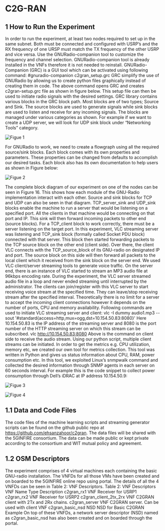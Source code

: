 <!-- TITLE: C 2 Gran -->
<!-- SUBTITLE: C2G-RAN  -->

# C2G-RAN 

## 1	How to Run the Experiment
In order to run the experiment, at least two nodes required to set up in the same subnet. Both must be connected and configured with USRP’s and the RX frequency of one URSP must match the TX frequency of the other USRP and vice versa. Use the GNURadio-companion tool to customize the frequency and channel selection. GNURadio-companion tool is already installed in the VNFs therefore it is not needed to reinstall. GNURadio-Companion (GRC) is a GUI tool which can be activated using following command:
#gnuradio-companion c2gran_setup.grc
GRC simplify the use of GNURadio by allowing us to create python files graphically instead of creating them in code. The above command opens GRC and creates c2gran-setup.grc file as shown in figure below. This setup file can then be used to initiate radio signals with the desired settings. GRC library contains various blocks in the GRC block path. Most blocks are of two types; Source and Sink. The source blocks are used to generate signals while sink blocks are used to listen and receive for any incoming signals. The blocks are managed under various categories as shown. For example if we want to create a UDP server, we will look for UDP sink block under “Networking Tools” category. 


![Figue 1](/uploads/c-2-gran/picture-1.png "Figure 1")

For GNURadio to work, we need to create a flowgraph using all the required source/sink blocks. Each block comes with its own properties and parameters. These properties can be changed from defaults to accomplish our desired tasks. Each block also has its own documentation to help users as shown in Figure below:


![Figue 2](/uploads/c-2-gran/picture-2.png "Figure 1")

The complete block diagram of our experiment on one of the nodes can be seen in Figure 16. This shows how each module of the GNU-Radio implementation interact with each other. Source and sink blocks for TCP and UDP can also be seen in that diagram. TCP_server_sink and UDP_sink blocks enable the machine to run a server that would be listening on a specified port. All the clients in that machine would be connecting on that port and IP. This sink will then forward incoming packets to other end (source blocks). For a TCP_client block to work correctly, there must be a server listening on the target port. In this experiment, VLC streaming server was listening and TCP_sink block (formally called Socket PDU block) connected with that server. This block then started forwarding packets to the TCP source block on the other end (client side). Over there, the client VLC connects with the TCP_source_block of its GNU-radio on designated IP and port. The source block on this side will then forward all packets to the local client which it received from the sink block on the server end. 
We used VLC client/server streaming tools to generate voice traffic. On the server end, there is an instance of VLC started to stream an MP3 audio file at 96kbps encoding rate. During the experiment, the VLC server streamed audio file in a loop and never ended streaming until interrupted by the administrator. The clients can join/register with this VLC server to start receiving voice stream at the specified time. They can leave/stop receiving stream after the specified interval. Theoretically there is no limit for a server to accept the incoming client connections however it depends on the number of ports, CPU and memory availability. Following commands are used to initiate VLC streaming server and client: 
vlc -I dummy audio1.mp3 --sout '#standard{access=http,mux=ogg,dst=10.154.50.83:8080}'
Here 10.154.50.83 is the IP address of the streaming server and 8080 is the port number of the HTTP streaming server on which this stream can be subscribed. 
vlc http://10.154.50.83:8080
Above is the command on client side to receive the audio stream. Using our python script, multiple client streams can be initiated. 
In order to get the metrics e.g. CPU utilization, memory etc, we created our own tool for metrics collection. This tool was written in Python and gives us status information about CPU, RAM, power consumption etc. In this tool, we exploited Linux’s snmpwalk command and collected the desired information through SNMP agents in each server on 60 seconds interval. For example this is the code snippet to collect power consumption through Dell’s iDRAC at IP address 10.154.50.9:


![Figue 3](/uploads/c-2-gran/picture-3.png "Figure 1")



![Figue 4](/uploads/c-2-gran/picture-4.png "Figure 1")

## 1.1	Data and Code Files
The code files of the machine learning scripts and streaming generator scripts can be found on the github public repo at https://github.com/ehsanzahoor/c2gran. The data files will be shared with the 5GINFIRE consortium. The data can be made public or kept private according to the consortium and WIT mutual policy and agreement. 

## 1.2	OSM Descriptors
The experiment comprises of 4 virtual machines each containing the basic GNU-radio installation. The VNFDs for all those VMs have been created and on boarded to the 5GINFIRE online repo using portal.  The details of all the 4 VNFDs can be seen in Table 2: VNF Descriptors.
Table 2: VNF Descriptors
VNF Name	Type	Description
c2gran_rx1	VNF	Receiver for USRP1
c2gran_rx2	VNF	Receiver for USRP2
c2gran_client_2tx_2rx	VNF	C2GRAN client with 2Tx and 2Rx chains. 
c2gran_server	VNF	C2GRAN server. Can be used with client VNF
c2gran_basic_nsd	NSD	NSD for Basic C2GRAN Example
On top of these VNFDs, a network server descriptor (NSD) named as c2gran_basic_nsd has also been created and on boarded through the portal.
